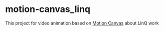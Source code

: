 # motion-canvas_linq
This project for video animation based on [Motion Canvas]([url](https://motioncanvas.io)https://motioncanvas.io) about LinQ work
